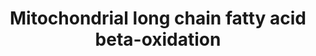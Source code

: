 ---
annotations:
- type: Pathway Ontology
  value: fatty acid beta degradation pathway
authors:
- N.Reyes
- MaintBot
- Khanspers
- Susan
- Cizar
- Ddigles
- L Dupuis
- Eweitz
description: 'Beta-oxidation is the process by which fatty acid molecules are broken
  down in the mitochondria to generate acetyl-coA,which enters the citric acid cycle,
  and NADH, FADH2 to be used by the electron transport chain. Source: Wikipedia (http://en.wikipedia.org/wiki/Beta_oxidation)'
last-edited: 2021-05-25
organisms:
- Rattus norvegicus
redirect_from:
- /index.php/Pathway:WP419
- /instance/WP419
schema-jsonld:
- '@context': https://schema.org/
  '@id': https://wikipathways.github.io/pathways/WP419.html
  '@type': Dataset
  creator:
    '@type': Organization
    name: WikiPathways
  description: 'Beta-oxidation is the process by which fatty acid molecules are broken
    down in the mitochondria to generate acetyl-coA,which enters the citric acid cycle,
    and NADH, FADH2 to be used by the electron transport chain. Source: Wikipedia
    (http://en.wikipedia.org/wiki/Beta_oxidation)'
  keywords:
  - Acsl4
  - 2,4 Dienoyl-CoA
  - Ehhadh
  - Cpt1a
  - Acadvl
  - trans-D2-Enoyl-CoA
  - ACSL2
  - 3-L-Hydroxyacyl-CoA
  - Pecr
  - Acsl3
  - Scp2
  - Acadl
  - Acadm
  - Acads
  - Long chain acyl-carnitine
  - Hadh
  - Palmitic acid
  - 3-Ketoacyl-CoA
  - Stearic acid
  - Acsl1
  - L-Carnitine
  - Cpt2
  - Dci
  - cis-D3-Enoyl-CoA
  - Acyl-CoA (n-2)
  - Slc25a20
  - Long chain Acyl-CoA
  - Oleic acid
  - Palmitoleic acid
  - Hadha
  - Acetyl-CoA
  - Arachidic acid
  license: CC0
  name: Mitochondrial long chain fatty acid beta-oxidation
seo: CreativeWork
title: Mitochondrial long chain fatty acid beta-oxidation
wpid: WP419
---